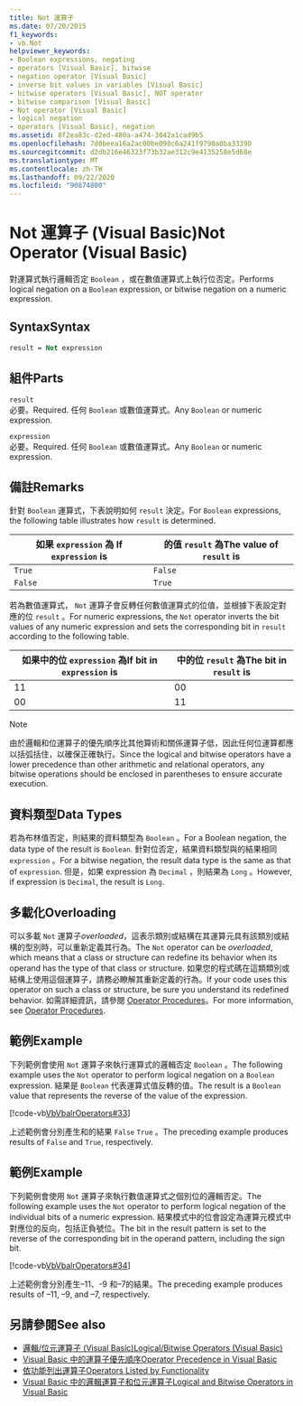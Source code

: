 ```yaml
---
title: Not 運算子
ms.date: 07/20/2015
f1_keywords:
- vb.Not
helpviewer_keywords:
- Boolean expressions, negating
- operators [Visual Basic], bitwise
- negation operator [Visual Basic]
- inverse bit values in variables [Visual Basic]
- bitwise operators [Visual Basic], NOT operator
- bitwise comparison [Visual Basic]
- Not operator [Visual Basic]
- logical negation
- operators [Visual Basic], negation
ms.assetid: 8f2ea83c-d2ed-480a-a474-3042a1cad9b5
ms.openlocfilehash: 7d0beea16a2ac00be090c6a241f9790a0ba33390
ms.sourcegitcommit: d2db216e46323f73b32ae312c9e4135258e5d68e
ms.translationtype: MT
ms.contentlocale: zh-TW
ms.lasthandoff: 09/22/2020
ms.locfileid: "90874800"
---
```

# <a name="not-operator-visual-basic"></a><span data-ttu-id="635c9-102">Not 運算子 (Visual Basic)</span><span class="sxs-lookup"><span data-stu-id="635c9-102">Not Operator (Visual Basic)</span></span>

<span data-ttu-id="635c9-103">對運算式執行邏輯否定 `Boolean` ，或在數值運算式上執行位否定。</span><span class="sxs-lookup"><span data-stu-id="635c9-103">Performs logical negation on a `Boolean` expression, or bitwise negation on a numeric expression.</span></span>  
  
## <a name="syntax"></a><span data-ttu-id="635c9-104">Syntax</span><span class="sxs-lookup"><span data-stu-id="635c9-104">Syntax</span></span>  
  
```vb  
result = Not expression  
```  
  
## <a name="parts"></a><span data-ttu-id="635c9-105">組件</span><span class="sxs-lookup"><span data-stu-id="635c9-105">Parts</span></span>  

 `result`  
 <span data-ttu-id="635c9-106">必要。</span><span class="sxs-lookup"><span data-stu-id="635c9-106">Required.</span></span> <span data-ttu-id="635c9-107">任何 `Boolean` 或數值運算式。</span><span class="sxs-lookup"><span data-stu-id="635c9-107">Any `Boolean` or numeric expression.</span></span>  
  
 `expression`  
 <span data-ttu-id="635c9-108">必要。</span><span class="sxs-lookup"><span data-stu-id="635c9-108">Required.</span></span> <span data-ttu-id="635c9-109">任何 `Boolean` 或數值運算式。</span><span class="sxs-lookup"><span data-stu-id="635c9-109">Any `Boolean` or numeric expression.</span></span>  
  
## <a name="remarks"></a><span data-ttu-id="635c9-110">備註</span><span class="sxs-lookup"><span data-stu-id="635c9-110">Remarks</span></span>  

 <span data-ttu-id="635c9-111">針對 `Boolean` 運算式，下表說明如何 `result` 決定。</span><span class="sxs-lookup"><span data-stu-id="635c9-111">For `Boolean` expressions, the following table illustrates how `result` is determined.</span></span>  
  
|<span data-ttu-id="635c9-112">如果 `expression` 為 </span><span class="sxs-lookup"><span data-stu-id="635c9-112">If `expression` is</span></span>|<span data-ttu-id="635c9-113">的值 `result` 為</span><span class="sxs-lookup"><span data-stu-id="635c9-113">The value of `result` is</span></span>|  
|------------------------|------------------------------|  
|`True`|`False`|  
|`False`|`True`|  
  
 <span data-ttu-id="635c9-114">若為數值運算式， `Not` 運算子會反轉任何數值運算式的位值，並根據下表設定對應的位 `result` 。</span><span class="sxs-lookup"><span data-stu-id="635c9-114">For numeric expressions, the `Not` operator inverts the bit values of any numeric expression and sets the corresponding bit in `result` according to the following table.</span></span>  
  
|<span data-ttu-id="635c9-115">如果中的位 `expression` 為</span><span class="sxs-lookup"><span data-stu-id="635c9-115">If bit in `expression` is</span></span>|<span data-ttu-id="635c9-116">中的位 `result` 為</span><span class="sxs-lookup"><span data-stu-id="635c9-116">The bit in `result` is</span></span>|  
|-------------------------------|----------------------------|  
|<span data-ttu-id="635c9-117">1</span><span class="sxs-lookup"><span data-stu-id="635c9-117">1</span></span>|<span data-ttu-id="635c9-118">0</span><span class="sxs-lookup"><span data-stu-id="635c9-118">0</span></span>|  
|<span data-ttu-id="635c9-119">0</span><span class="sxs-lookup"><span data-stu-id="635c9-119">0</span></span>|<span data-ttu-id="635c9-120">1</span><span class="sxs-lookup"><span data-stu-id="635c9-120">1</span></span>|  
  
> [!NOTE]
> <span data-ttu-id="635c9-121">由於邏輯和位運算子的優先順序比其他算術和關係運算子低，因此任何位運算都應以括弧括住，以確保正確執行。</span><span class="sxs-lookup"><span data-stu-id="635c9-121">Since the logical and bitwise operators have a lower precedence than other arithmetic and relational operators, any bitwise operations should be enclosed in parentheses to ensure accurate execution.</span></span>  
  
## <a name="data-types"></a><span data-ttu-id="635c9-122">資料類型</span><span class="sxs-lookup"><span data-stu-id="635c9-122">Data Types</span></span>  

 <span data-ttu-id="635c9-123">若為布林值否定，則結果的資料類型為 `Boolean` 。</span><span class="sxs-lookup"><span data-stu-id="635c9-123">For a Boolean negation, the data type of the result is `Boolean`.</span></span> <span data-ttu-id="635c9-124">針對位否定，結果資料類型與的結果相同 `expression` 。</span><span class="sxs-lookup"><span data-stu-id="635c9-124">For a bitwise negation, the result data type is the same as that of `expression`.</span></span> <span data-ttu-id="635c9-125">但是，如果 expression 為 `Decimal` ，則結果為 `Long` 。</span><span class="sxs-lookup"><span data-stu-id="635c9-125">However, if expression is `Decimal`, the result is `Long`.</span></span>  
  
## <a name="overloading"></a><span data-ttu-id="635c9-126">多載化</span><span class="sxs-lookup"><span data-stu-id="635c9-126">Overloading</span></span>  

 <span data-ttu-id="635c9-127">可以多載 `Not` 運算子*overloaded*，這表示類別或結構在其運算元具有該類別或結構的型別時，可以重新定義其行為。</span><span class="sxs-lookup"><span data-stu-id="635c9-127">The `Not` operator can be *overloaded*, which means that a class or structure can redefine its behavior when its operand has the type of that class or structure.</span></span> <span data-ttu-id="635c9-128">如果您的程式碼在這類類別或結構上使用這個運算子，請務必瞭解其重新定義的行為。</span><span class="sxs-lookup"><span data-stu-id="635c9-128">If your code uses this operator on such a class or structure, be sure you understand its redefined behavior.</span></span> <span data-ttu-id="635c9-129">如需詳細資訊，請參閱 [Operator Procedures](../../programming-guide/language-features/procedures/operator-procedures.md)。</span><span class="sxs-lookup"><span data-stu-id="635c9-129">For more information, see [Operator Procedures](../../programming-guide/language-features/procedures/operator-procedures.md).</span></span>  
  
## <a name="example"></a><span data-ttu-id="635c9-130">範例</span><span class="sxs-lookup"><span data-stu-id="635c9-130">Example</span></span>  

 <span data-ttu-id="635c9-131">下列範例會使用 `Not` 運算子來執行運算式的邏輯否定 `Boolean` 。</span><span class="sxs-lookup"><span data-stu-id="635c9-131">The following example uses the `Not` operator to perform logical negation on a `Boolean` expression.</span></span> <span data-ttu-id="635c9-132">結果是 `Boolean` 代表運算式值反轉的值。</span><span class="sxs-lookup"><span data-stu-id="635c9-132">The result is a `Boolean` value that represents the reverse of the value of the expression.</span></span>  
  
 [!code-vb[VbVbalrOperators#33](~/samples/snippets/visualbasic/VS_Snippets_VBCSharp/VbVbalrOperators/VB/Class1.vb#33)]  
  
 <span data-ttu-id="635c9-133">上述範例會分別產生和的結果 `False` `True` 。</span><span class="sxs-lookup"><span data-stu-id="635c9-133">The preceding example produces results of `False` and `True`, respectively.</span></span>  
  
## <a name="example"></a><span data-ttu-id="635c9-134">範例</span><span class="sxs-lookup"><span data-stu-id="635c9-134">Example</span></span>  

 <span data-ttu-id="635c9-135">下列範例會使用 `Not` 運算子來執行數值運算式之個別位的邏輯否定。</span><span class="sxs-lookup"><span data-stu-id="635c9-135">The following example uses the `Not` operator to perform logical negation of the individual bits of a numeric expression.</span></span> <span data-ttu-id="635c9-136">結果模式中的位會設定為運算元模式中對應位的反向，包括正負號位。</span><span class="sxs-lookup"><span data-stu-id="635c9-136">The bit in the result pattern is set to the reverse of the corresponding bit in the operand pattern, including the sign bit.</span></span>  
  
 [!code-vb[VbVbalrOperators#34](~/samples/snippets/visualbasic/VS_Snippets_VBCSharp/VbVbalrOperators/VB/Class1.vb#34)]  
  
 <span data-ttu-id="635c9-137">上述範例會分別產生–11、-9 和–7的結果。</span><span class="sxs-lookup"><span data-stu-id="635c9-137">The preceding example produces results of –11, –9, and –7, respectively.</span></span>  
  
## <a name="see-also"></a><span data-ttu-id="635c9-138">另請參閱</span><span class="sxs-lookup"><span data-stu-id="635c9-138">See also</span></span>

- [<span data-ttu-id="635c9-139">邏輯/位元運算子 (Visual Basic)</span><span class="sxs-lookup"><span data-stu-id="635c9-139">Logical/Bitwise Operators (Visual Basic)</span></span>](logical-bitwise-operators.md)
- [<span data-ttu-id="635c9-140">Visual Basic 中的運算子優先順序</span><span class="sxs-lookup"><span data-stu-id="635c9-140">Operator Precedence in Visual Basic</span></span>](operator-precedence.md)
- [<span data-ttu-id="635c9-141">依功能列出運算子</span><span class="sxs-lookup"><span data-stu-id="635c9-141">Operators Listed by Functionality</span></span>](operators-listed-by-functionality.md)
- [<span data-ttu-id="635c9-142">Visual Basic 中的邏輯運算子和位元運算子</span><span class="sxs-lookup"><span data-stu-id="635c9-142">Logical and Bitwise Operators in Visual Basic</span></span>](../../programming-guide/language-features/operators-and-expressions/logical-and-bitwise-operators.md)
